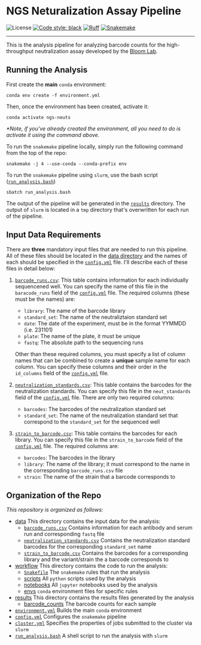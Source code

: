 # NGS Neturalization Assay Pipeline

![License](https://img.shields.io/github/license/matsengrp/multidms)
[![Code style: black](https://img.shields.io/badge/code%20style-black-000000.svg)](https://github.com/psf/black)
[![Ruff](https://img.shields.io/endpoint?url=https://raw.githubusercontent.com/charliermarsh/ruff/main/assets/badge/v2.json)](https://github.com/astral-sh/ruff)
[![Snakemake](https://img.shields.io/badge/snakemake-≥7.30-brightgreen.svg?style=flat)](https://snakemake.readthedocs.io)

---

This is the analysis pipeline for analyzing barcode counts for the high-throughput neutralization assay developed by the [Bloom Lab](https://research.fredhutch.org/bloom/en.html?gad_source=1&gclid=Cj0KCQjwqP2pBhDMARIsAJQ0CzoWkKHOThcnTs5JsV0pxNgtbnBOXKsdcf_JQ2b7Ja7t_D0zQRzZTLoaAothEALw_wcB).

## Running the Analysis

First create the **main** `conda` environment: 

```
conda env create -f environment.yml
```

Then, once the environment has been created, activate it: 

```
conda activate ngs-neuts
```

*\*Note, if you've already created the environment, all you need to do is activate it using the command above.*

To run the `snakemake` pipeline locally, simply run the following command from the top of the repo:

```
snakemake -j 4 --use-conda --conda-prefix env
```

To run the `snakemake` pipeline using `slurm`, use the bash script ([`run_analysis.bash`](/run_analysis.bash))

```
sbatch run_analysis.bash
```

The output of the pipeline will be generated in the [`results`](/results/) directory. The output of `slurm` is located in a `tmp` directory that's overwritten for each run of the pipeline.


## Input Data Requirements 

There are **three** mandatory input files that are needed to run this pipeline. All of these files should be located in the [data directory](/data/) and the names of each should be specified in the [`config.yml`](/config.yml) file. I'll describe each of these files in detail below: 

1. [`barcode_runs.csv`](/data/barcode_runs.csv): This table contains information for each individually sequencened well. You can specify the name of this file in the `baracode_runs` field of the [`config.yml`](/config.yml) file. The required columns (these must be the names) are: 
    - `library`: The name of the barcode library 
    - `standard_set`: The name of the neutraliztaion standard set
    - `date`: The date of the experiment, must be in the format YYMMDD (i.e. 231101)
    - `plate`: The name of the plate, it must be unique
    - `fastq`: The absolute path to the sequencing runs

    Other than these required columns, you must specify a list of column names that can be combined to create a **unique** sample name for each column. You can specify these columns and their order in the `id_columns` field of the [`config.yml`](/config.yml) file.

2. [`neutralization_standards.csv`](/data/neutralization_standards.csv): This table contains the barcodes for the neutralization standards. You can specify this file in the `neut_standards` field of the [`config.yml`](/config.yml) file. There are only two required columns: 
    - `barcodes`: The barcodes of the neutralization standard set
    - `standard_set`: The name of the neutralization standard set that correspond to the `standard_set` for the sequenced well

3. [`strain_to_barcode.csv`](/data/strain_to_barcode.csv): This table contains the barcodes for each library. You can specify this file in the `strain_to_barcode` field of the [`config.yml`](/config.yml) file. The required columns are: 
    - `barcodes`: The barcodes in the library
    - `library`: The name of the library; it must correspond to the name in the corresponding `barcode_runs.csv` file
    - `strain`: The name of the strain that a barcode corresponds to


## Organization of the Repo

*This repository is organized as follows:*

- [data](/data/) This directory contains the input data for the analysis:
    - [`barcode_runs.csv`](/data/barcode_runs.csv) Contains information for each antibody and serum run and corresponding `fastq` file
    - [`neutralization_standards.csv`](/data/neutralization_standards.csv) Contains the neutralization standard barcodes for the corresponding `standard_set` name
    - [`strain_to_barcode.csv`](/data/strain_to_barcode.csv) Contains the barcodes for a corresponding library and the variant/strain the a barcode corresponds to
- [workflow](/workflow/) This directory contains the code to run the analysis: 
    - [`Snakefile`](/workflow/Snakefile) The `snakemake` rules that run the analysis
    - [scripts](/workflow/scripts) All `python` scripts used by the analysis
    - [notebooks](/workflow/notebooks/) All `jupyter` notebooks used by the analysis
    - [envs](/workflow/envs/) `conda` environment files for specific rules 
- [results](/results/) This directory contains the results files generated by the analysis
    - [barcode_counts]() The barcode counts for each sample
- [`environment.yml`](/environment.yml) Builds the main `conda` environment
- [`config.yml`](/config.yml) Configures the `snakemake` pipeline
- [`cluster.yml`](/cluster.yml) Specifies the properties of jobs submitted to the cluster via `slurm`
- [`run_analysis.bash`](/run_analysis.bash) A shell script to run the analysis with `slurm`



